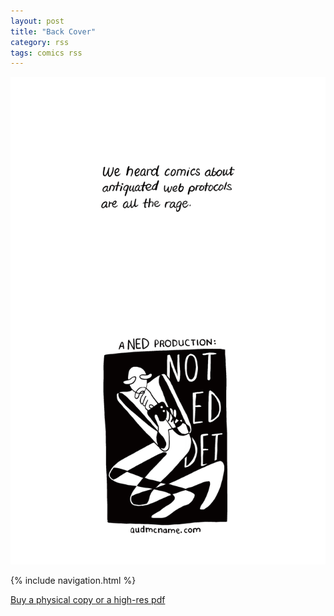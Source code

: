 ```yaml
---
layout: post
title: "Back Cover"
category: rss
tags: comics rss
---
```


![Cover](/assets/riprss/15.png)

{% include navigation.html %}

[Buy a physical copy ](https://audmcname.bigcartel.com)[or a high-res pdf](https://audmcname.itch.io)
